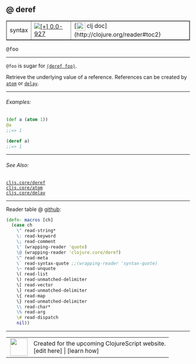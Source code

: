 ## @ deref



 <table border="1">
<tr>
<td>syntax</td>
<td><a href="https://github.com/cljsinfo/cljs-api-docs/tree/0.0-927"><img valign="middle" alt="[+] 0.0-927" title="Added in 0.0-927" src="https://img.shields.io/badge/+-0.0--927-lightgrey.svg"></a> </td>
<td>
[<img height="24px" valign="middle" src="http://i.imgur.com/1GjPKvB.png"> clj doc](http://clojure.org/reader#toc2)
</td>
</tr>
</table>

<samp>@foo</samp><br>

---


`@foo` is sugar for [`(deref foo)`][doc:cljs.core/deref].

Retrieve the underlying value of a reference.  References can be created by
[`atom`][doc:cljs.core/atom] or [`delay`][doc:cljs.core/delay].

[doc:cljs.core/deref]:../cljs.core/deref.md
[doc:cljs.core/atom]:../cljs.core/atom.md
[doc:cljs.core/delay]:../cljs.core/delay.md

---

###### Examples:

```clj
(def a (atom 1))
@a
;;=> 1

(deref a)
;;=> 1
```



---

###### See Also:

[`cljs.core/deref`](../cljs.core/deref.md)<br>
[`cljs.core/atom`](../cljs.core/atom.md)<br>
[`cljs.core/delay`](../cljs.core/delay.md)<br>

---





Reader table @ [github](https://github.com/clojure/tools.reader/blob/tools.reader-0.8.9/src/main/clojure/clojure/tools/reader.clj#L603-L622):

```clj
(defn- macros [ch]
  (case ch
    \" read-string*
    \: read-keyword
    \; read-comment
    \' (wrapping-reader 'quote)
    \@ (wrapping-reader 'clojure.core/deref)
    \^ read-meta
    \` read-syntax-quote ;;(wrapping-reader 'syntax-quote)
    \~ read-unquote
    \( read-list
    \) read-unmatched-delimiter
    \[ read-vector
    \] read-unmatched-delimiter
    \{ read-map
    \} read-unmatched-delimiter
    \\ read-char*
    \% read-arg
    \# read-dispatch
    nil))
```

<!--
Repo - tag - source tree - lines:

 <pre>
tools.reader @ tools.reader-0.8.9
└── src
    └── main
        └── clojure
            └── clojure
                └── tools
                    └── <ins>[reader.clj:603-622](https://github.com/clojure/tools.reader/blob/tools.reader-0.8.9/src/main/clojure/clojure/tools/reader.clj#L603-L622)</ins>
</pre>
-->

---



 <table>
<tr><td>
<img valign="middle" align="right" width="48px" src="http://i.imgur.com/Hi20huC.png">
</td><td>
Created for the upcoming ClojureScript website.<br>
[edit here] | [learn how]
</td></tr></table>

[edit here]:https://github.com/cljsinfo/cljs-api-docs/blob/master/cljsdoc/syntax/deref.cljsdoc
[learn how]:https://github.com/cljsinfo/cljs-api-docs/wiki/cljsdoc-files

<!--

This information was too distracting to show to readers, but I'll leave it
commented here since it is helpful to:

- pretty-print the data used to generate this document
- and show how to retrieve that data



The API data for this symbol:

```clj
{:description "`@foo` is sugar for [`(deref foo)`][doc:cljs.core/deref].\n\nRetrieve the underlying value of a reference.  References can be created by\n[doc:cljs.core/atom] or [doc:cljs.core/delay].",
 :ns "syntax",
 :name "deref",
 :history [["+" "0.0-927"]],
 :type "syntax",
 :related ["cljs.core/deref" "cljs.core/atom" "cljs.core/delay"],
 :full-name-encode "syntax/deref",
 :extra-sources ({:code "(defn- macros [ch]\n  (case ch\n    \\\" read-string*\n    \\: read-keyword\n    \\; read-comment\n    \\' (wrapping-reader 'quote)\n    \\@ (wrapping-reader 'clojure.core/deref)\n    \\^ read-meta\n    \\` read-syntax-quote ;;(wrapping-reader 'syntax-quote)\n    \\~ read-unquote\n    \\( read-list\n    \\) read-unmatched-delimiter\n    \\[ read-vector\n    \\] read-unmatched-delimiter\n    \\{ read-map\n    \\} read-unmatched-delimiter\n    \\\\ read-char*\n    \\% read-arg\n    \\# read-dispatch\n    nil))",
                  :title "Reader table",
                  :repo "tools.reader",
                  :tag "tools.reader-0.8.9",
                  :filename "src/main/clojure/clojure/tools/reader.clj",
                  :lines [603 622]}),
 :usage ["@foo"],
 :examples [{:id "08f886",
             :content "```clj\n(def a (atom 1))\n@a\n;;=> 1\n\n(deref a)\n;;=> 1\n```"}],
 :full-name "syntax/deref",
 :display "@ deref",
 :clj-doc "http://clojure.org/reader#toc2"}

```

Retrieve the API data for this symbol:

```clj
;; from Clojure REPL
(require '[clojure.edn :as edn])
(-> (slurp "https://raw.githubusercontent.com/cljsinfo/cljs-api-docs/catalog/cljs-api.edn")
    (edn/read-string)
    (get-in [:symbols "syntax/deref"]))
```

-->
